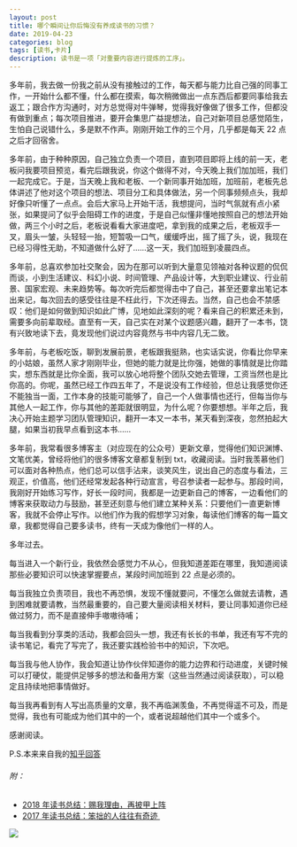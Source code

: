 ```yaml
---
layout: post
title: 哪个瞬间让你后悔没有养成读书的习惯？
date: 2019-04-23
categories: blog
tags: [读书,卡片]
description: 读书是一项「对重要内容进行提炼的工序」。
---
```


多年前，我去做一份我之前从没有接触过的工作，每天都与能力比自己强的同事工作，一开始什么都不懂，什么都在摸索，每次稍微做出一点东西后都要同事给我去返工；跟合作方沟通时，对方总觉得对牛弹琴，觉得我好像做了很多工作，但都没有做到重点；每次项目推进，要开会集思广益提想法，自己对新项目总感觉陌生，生怕自己说错什么，多是默不作声。刚刚开始工作的三个月，几乎都是每天 22 点之后才回宿舍。

多年前，由于种种原因，自己独立负责一个项目，直到项目即将上线的前一天，老板问我要项目预览，看完后跟我说，你这个做得不对，今天晚上我们加加班，我们一起完成它。于是，当天晚上我和老板、一个新同事开始加班，加班前，老板先总体讲述了他对这个项目的想法、项目分工和具体做法，另一个同事频频点头，我却好像只听懂了一点点。会后大家马上开始干活，我想提问，当时气氛就有点小紧张，如果提问了似乎会阻碍工作的进度，于是自己似懂非懂地按照自己的想法开始做，两三个小时之后，老板说看看大家进度吧，拿到我的成果之后，老板双手一叉，眉头一皱，头轻轻一抬，短暂吸一口气，缓缓呼出，摇了摇了头，说，我现在已经习得性无助，不知道做什么好了……这一天，我们加班到凌晨四点。

多年前，总喜欢参加社交聚会，因为在那可以听到大量意见领袖对各种议题的侃侃而谈，小到生活建议、科幻小说、时间管理、产品设计等，大到职业建议、行业前景、国家宏观、未来趋势等。每次听完后都觉得击中了自己，甚至还要拿出笔记本出来记，每次回去的感受往往是不枉此行，下次还得去。当然，自己也会不禁感叹：他们是如何做到知识如此广博，见地如此深刻的呢？看来自己的积累还未到，需要多向前辈取经。直至有一天，自己实在对某个议题感兴趣，翻开了一本书，饶有兴致地读下去，竟发现他们说过内容竟然与书中内容几无二致。

多年前，与老板吃饭，聊到发展前景，老板跟我挺熟，也实话实说，你看比你早来的小姑娘，虽然人家才刚刚毕业，但她的能力就是比你强，她做的事情就是比你踏实，想东西就是比你全面，我可以放心地将整个团队交她去管理，工资当然也是比你高的。你呢，虽然已经工作四五年了，不是说没有工作经验，但总让我感觉你还不能独当一面，工作本身的技能可能够了，自己一个人做事情也还行，但每当你与其他人一起工作，你与其他的差距就很明显，为什么呢？你要想想。半年之后，我决心开始主题学习团队管理知识，翻开一本又一本书，某天看到深夜，忽然拍起大腿，如果当初我早点看到这本书……

多年前，我常看很多博客主（对应现在的公众号）更新文章，觉得他们知识渊博、文笔优美，曾经将他们的很多博客文章都复制到 txt，收藏阅读。当时我羡慕他们可以面对各种热点，他们总可以信手沾来，谈笑风生，说出自己的态度与看法，三观正，价值高，他们还经常发起各种行动宣言，号召参读者一起参与。那段时间，我刚好开始练习写作，好长一段时间，我都是一边更新自己的博客，一边看他们的博客来获取动力与鼓励，甚至还刻意与他们建立某种关系：只要他们一直更新博客，我就不会停止写作。以他们作为我的假想学习对象，每读他们博客的每一篇文章，我都觉得自己要多读书，终有一天成为像他们一样的人。

多年过去。

每当进入一个新行业，我依然会感觉力不从心，但我知道差距在哪里，我知道阅读那些必要知识可以快速掌握要点，某段时间加班到 22 点是必须的。

每当我独立负责项目，我也不再恐惧，发现不懂就要问，不懂怎么做就去请教，遇到困难就要请教，当然最重要的，自己要大量阅读相关材料，要让同事知道你已经做过努力，而不是直接伸手嗷嗷待哺；

每当我看到分享类的活动，我都会回头一想，我还有长长的书单，我还有写不完的读书笔记，看完了写完了，我还要实践检验书中的知识，下次吧。

每当我与他人协作，我会知道让协作伙伴知道你的能力边界和行动进度，关键时候可以打硬仗，能提供足够多的想法和备用方案（这些当然通过阅读获取），可以稳定且持续地把事情做好。

每当我再看到有人写出高质量的文章，我不再临渊羡鱼，不再觉得遥不可及，而是觉得，我也有可能成为他们其中的一个，或者说超越他们其中一个或多个。

感谢阅读。

P.S.本来来自我的[知乎回答](https://www.zhihu.com/question/320214029/answer/660606962)

###### 附：

* [2018 年读书总结：赐我理由，再披甲上阵](https://mp.weixin.qq.com/s?__biz=MzA4MTQ0NDQxNg==&mid=2650639964&idx=1&sn=2f0ae0a0ec855d2b2fb7ccdd0fb82475&chksm=879dc573b0ea4c650ab8120790b8e542130c5ce0f1aa08192d67e95ca8d587797afa2104410f&token=468183103&lang=zh_CN#rd)
* [2017 年读书总结：笨拙的人往往有奇迹 ](https://mp.weixin.qq.com/s?__biz=MzA4MTQ0NDQxNg==&mid=2650639495&idx=1&sn=c4e20f2d296f9bf7ae7e1d4449427dde&chksm=879dc7a8b0ea4ebe5960f5f05fa881378828baa482917c729f8106fec87ac10ee40aedab2e3b&token=2060945290&lang=zh_CN&scene=21#wechat_redirect) 

![](https://mmbiz.qpic.cn/mmbiz_png/HRoY0QT1GiaYdIicDIsdiaIziaukGx2uPNmliaOrRFAVnI6GKPPNbvoZMFx2BUfdlJYAZFsNHhiczCic6xsHRofQROAxw/640?wx_fmt=png)